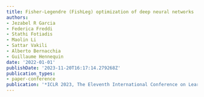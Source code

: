 ```yaml
---
title: Fisher-Legendre (FishLeg) optimization of deep neural networks
authors:
- Jezabel R Garcia
- Federica Freddi
- Stathi Fotiadis
- Maolin Li
- Sattar Vakili
- Alberto Bernacchia
- Guillaume Hennequin
date: '2022-01-01'
publishDate: '2023-11-20T16:17:14.279268Z'
publication_types:
- paper-conference
publication: '*ICLR 2023, The Eleventh International Conference on Learning Representations*'
---
```


